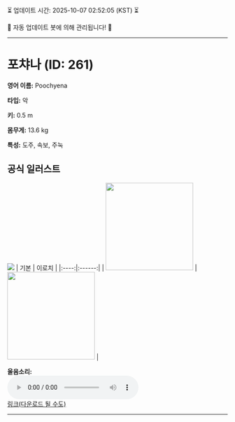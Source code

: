 
⏳ 업데이트 시간: 2025-10-07 02:52:05 (KST) ⏳

🤖 자동 업데이트 봇에 의해 관리됩니다! 🤖

---

# 포챠나 (ID: 261)
**영어 이름:** Poochyena

**타입:** 악

**키:** 0.5 m

**몸무게:** 13.6 kg

**특성:** 도주, 속보, 주눅

## 공식 일러스트
![](https://raw.githubusercontent.com/PokeAPI/sprites/master/sprites/pokemon/other/official-artwork/261.png)
| 기본 | 이로치 |
|:----:|:------:|
| <img src="http://play.pokemonshowdown.com/sprites/ani/poochyena.gif" width="200"> | <img src="http://play.pokemonshowdown.com/sprites/ani-shiny/poochyena.gif" width="200"> |

**울음소리:**<br><audio controls src="https://raw.githubusercontent.com/PokeAPI/cries/main/cries/pokemon/latest/261.ogg"></audio><br> [링크(다운로드 될 수도)](https://raw.githubusercontent.com/PokeAPI/cries/main/cries/pokemon/latest/261.ogg)


---
